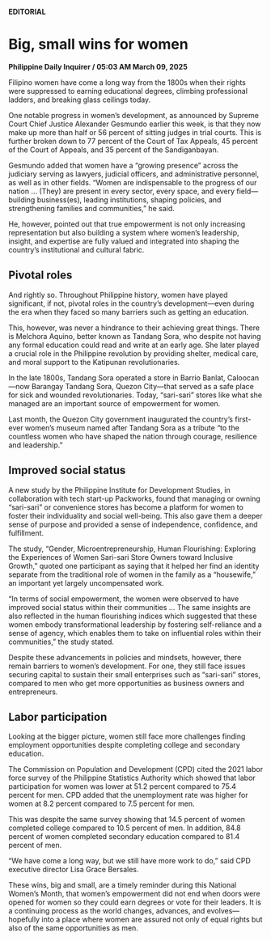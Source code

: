 **EDITORIAL**

# Big, small wins for women

****Philippine Daily Inquirer / 05:03 AM March 09, 2025****







Filipino women have come a long way from the 1800s when their rights were suppressed to earning educational degrees, climbing professional ladders, and breaking glass ceilings today.

One notable progress in women’s development, as announced by Supreme Court Chief Justice Alexander Gesmundo earlier this week, is that they now make up more than half or 56 percent of sitting judges in trial courts. This is further broken down to 77 percent of the Court of Tax Appeals, 45 percent of the Court of Appeals, and 35 percent of the Sandiganbayan.

Gesmundo added that women have a “growing presence” across the judiciary serving as lawyers, judicial officers, and administrative personnel, as well as in other fields. “Women are indispensable to the progress of our nation … (They) are present in every sector, every space, and every field—building business(es), leading institutions, shaping policies, and strengthening families and communities,” he said.

He, however, pointed out that true empowerment is not only increasing representation but also building a system where women’s leadership, insight, and expertise are fully valued and integrated into shaping the country’s institutional and cultural fabric.

## Pivotal roles

And rightly so. Throughout Philippine history, women have played significant, if not, pivotal roles in the country’s development—even during the era when they faced so many barriers such as getting an education.

This, however, was never a hindrance to their achieving great things. There is Melchora Aquino, better known as Tandang Sora, who despite not having any formal education could read and write at an early age. She later played a crucial role in the Philippine revolution by providing shelter, medical care, and moral support to the Katipunan revolutionaries.

In the late 1800s, Tandang Sora operated a store in Barrio Banlat, Caloocan—now Barangay Tandang Sora, Quezon City—that served as a safe place for sick and wounded revolutionaries. Today, “sari-sari” stores like what she managed are an important source of empowerment for women.

Last month, the Quezon City government inaugurated the country’s first-ever women’s museum named after Tandang Sora as a tribute “to the countless women who have shaped the nation through courage, resilience and leadership.”

## Improved social status

A new study by the Philippine Institute for Development Studies, in collaboration with tech start-up Packworks, found that managing or owning “sari-sari” or convenience stores has become a platform for women to foster their individuality and social well-being. This also gave them a deeper sense of purpose and provided a sense of independence, confidence, and fulfillment.

The study, “Gender, Microentrepreneurship, Human Flourishing: Exploring the Experiences of Women Sari-sari Store Owners toward Inclusive Growth,” quoted one participant as saying that it helped her find an identity separate from the traditional role of women in the family as a “housewife,” an important yet largely uncompensated work.

“In terms of social empowerment, the women were observed to have improved social status within their communities … The same insights are also reflected in the human flourishing indices which suggested that these women embody transformational leadership by fostering self-reliance and a sense of agency, which enables them to take on influential roles within their communities,” the study stated.

Despite these advancements in policies and mindsets, however, there remain barriers to women’s development. For one, they still face issues securing capital to sustain their small enterprises such as “sari-sari” stores, compared to men who get more opportunities as business owners and entrepreneurs.

## Labor participation

Looking at the bigger picture, women still face more challenges finding employment opportunities despite completing college and secondary education.

The Commission on Population and Development (CPD) cited the 2021 labor force survey of the Philippine Statistics Authority which showed that labor participation for women was lower at 51.2 percent compared to 75.4 percent for men. CPD added that the unemployment rate was higher for women at 8.2 percent compared to 7.5 percent for men.

This was despite the same survey showing that 14.5 percent of women completed college compared to 10.5 percent of men. In addition, 84.8 percent of women completed secondary education compared to 81.4 percent of men.

“We have come a long way, but we still have more work to do,” said CPD executive director Lisa Grace Bersales.

These wins, big and small, are a timely reminder during this National Women’s Month, that women’s empowerment did not end when doors were opened for women so they could earn degrees or vote for their leaders. It is a continuing process as the world changes, advances, and evolves—hopefully into a place where women are assured not only of equal rights but also of the same opportunities as men.